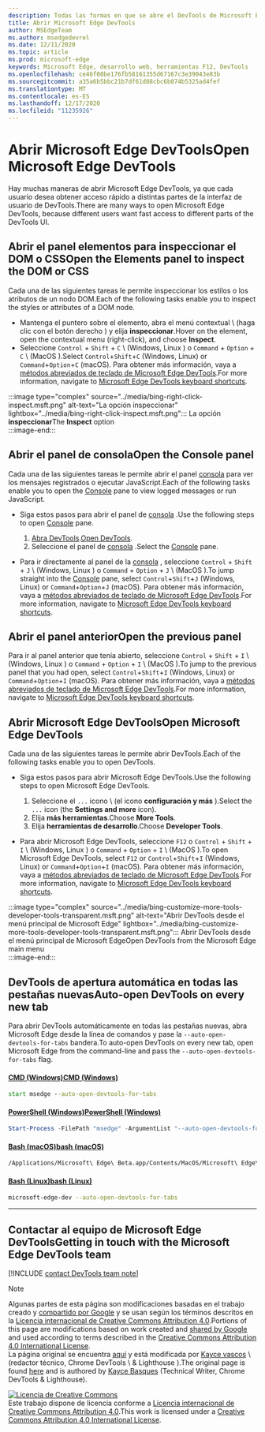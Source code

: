 ```yaml
---
description: Todas las formas en que se abre el DevTools de Microsoft Edge.
title: Abrir Microsoft Edge DevTools
author: MSEdgeTeam
ms.author: msedgedevrel
ms.date: 12/11/2020
ms.topic: article
ms.prod: microsoft-edge
keywords: Microsoft Edge, desarrollo web, herramientas F12, DevTools
ms.openlocfilehash: ce46f08be176fb58161355d67167c3e39043e83b
ms.sourcegitcommit: a35a6b5bbc21b7df61d08cbc6b074b5325ad4fef
ms.translationtype: MT
ms.contentlocale: es-ES
ms.lasthandoff: 12/17/2020
ms.locfileid: "11235926"
---
```

<!-- Copyright Kayce Basques 

   Licensed under the Apache License, Version 2.0 (the "License");
   you may not use this file except in compliance with the License.
   You may obtain a copy of the License at

       https://www.apache.org/licenses/LICENSE-2.0

   Unless required by applicable law or agreed to in writing, software
   distributed under the License is distributed on an "AS IS" BASIS,
   WITHOUT WARRANTIES OR CONDITIONS OF ANY KIND, either express or implied.
   See the License for the specific language governing permissions and
   limitations under the License. -->

# <span data-ttu-id="6d1f0-104">Abrir Microsoft Edge DevTools</span><span class="sxs-lookup"><span data-stu-id="6d1f0-104">Open Microsoft Edge DevTools</span></span>  

<span data-ttu-id="6d1f0-105">Hay muchas maneras de abrir Microsoft Edge DevTools, ya que cada usuario desea obtener acceso rápido a distintas partes de la interfaz de usuario de DevTools.</span><span class="sxs-lookup"><span data-stu-id="6d1f0-105">There are many ways to open Microsoft Edge DevTools, because different users want fast access to different parts of the DevTools UI.</span></span>  

## <span data-ttu-id="6d1f0-106">Abrir el panel elementos para inspeccionar el DOM o CSS</span><span class="sxs-lookup"><span data-stu-id="6d1f0-106">Open the Elements panel to inspect the DOM or CSS</span></span>  

<span data-ttu-id="6d1f0-107">Cada una de las siguientes tareas le permite inspeccionar los estilos o los atributos de un nodo DOM.</span><span class="sxs-lookup"><span data-stu-id="6d1f0-107">Each of the following tasks enable you to inspect the styles or attributes of a DOM node.</span></span>

*   <span data-ttu-id="6d1f0-108">Mantenga el puntero sobre el elemento, abra el menú contextual \ (haga clic con el botón derecho \) y elija **inspeccionar**.</span><span class="sxs-lookup"><span data-stu-id="6d1f0-108">Hover on the element, open the contextual menu \(right-click\), and choose **Inspect**.</span></span>  
*   <span data-ttu-id="6d1f0-109">Seleccione `Control` + `Shift` + `C` \ (Windows, Linux \) o `Command` + `Option` + `C` \ (MacOS \).</span><span class="sxs-lookup"><span data-stu-id="6d1f0-109">Select `Control`+`Shift`+`C` \(Windows, Linux\) or `Command`+`Option`+`C` \(macOS\).</span></span>  <span data-ttu-id="6d1f0-110">Para obtener más información, vaya a [métodos abreviados de teclado de Microsoft Edge DevTools][DevToolsShortcuts].</span><span class="sxs-lookup"><span data-stu-id="6d1f0-110">For more information, navigate to [Microsoft Edge DevTools keyboard shortcuts][DevToolsShortcuts].</span></span>  

:::image type="complex" source="../media/bing-right-click-inspect.msft.png" alt-text="La opción inspeccionar" lightbox="../media/bing-right-click-inspect.msft.png":::
   <span data-ttu-id="6d1f0-112">La opción **inspeccionar**</span><span class="sxs-lookup"><span data-stu-id="6d1f0-112">The **Inspect** option</span></span>  
:::image-end:::  

<!--Navigate to [Get Started With Viewing And Changing CSS][GetStartedCSS].  -->  

## <span data-ttu-id="6d1f0-113">Abrir el panel de consola</span><span class="sxs-lookup"><span data-stu-id="6d1f0-113">Open the Console panel</span></span>  

<span data-ttu-id="6d1f0-114">Cada una de las siguientes tareas le permite abrir el panel [consola][DevToolsConsoleIndex] para ver los mensajes registrados o ejecutar JavaScript.</span><span class="sxs-lookup"><span data-stu-id="6d1f0-114">Each of the following tasks enable you to open the [Console][DevToolsConsoleIndex] pane to view logged messages or run JavaScript.</span></span>  

*   <span data-ttu-id="6d1f0-115">Siga estos pasos para abrir el panel de [consola][DevToolsConsoleIndex] .</span><span class="sxs-lookup"><span data-stu-id="6d1f0-115">Use the following steps to open [Console][DevToolsConsoleIndex] pane.</span></span>  
    
    1.  <span data-ttu-id="6d1f0-116">[Abra DevTools](#open-microsoft-edge-devtools).</span><span class="sxs-lookup"><span data-stu-id="6d1f0-116">[Open DevTools](#open-microsoft-edge-devtools).</span></span>  
    1.  <span data-ttu-id="6d1f0-117">Seleccione el panel de [consola][DevToolsConsoleIndex] .</span><span class="sxs-lookup"><span data-stu-id="6d1f0-117">Select the [Console][DevToolsConsoleIndex] pane.</span></span>  

*   <span data-ttu-id="6d1f0-118">Para ir directamente al panel de la [consola][DevToolsConsoleIndex] , seleccione `Control` + `Shift` + `J` \ (Windows, Linux \) o `Command` + `Option` + `J` \ (MacOS \).</span><span class="sxs-lookup"><span data-stu-id="6d1f0-118">To jump straight into the [Console][DevToolsConsoleIndex] pane, select `Control`+`Shift`+`J` \(Windows, Linux\) or `Command`+`Option`+`J` \(macOS\).</span></span>  <span data-ttu-id="6d1f0-119">Para obtener más información, vaya a [métodos abreviados de teclado de Microsoft Edge DevTools][DevToolsShortcuts].</span><span class="sxs-lookup"><span data-stu-id="6d1f0-119">For more information, navigate to [Microsoft Edge DevTools keyboard shortcuts][DevToolsShortcuts].</span></span>  

<!--See [Get Started With The Console][ConsoleGetStarted].  -->

## <span data-ttu-id="6d1f0-120">Abrir el panel anterior</span><span class="sxs-lookup"><span data-stu-id="6d1f0-120">Open the previous panel</span></span>  

<span data-ttu-id="6d1f0-121">Para ir al panel anterior que tenía abierto, seleccione `Control` + `Shift` + `I` \ (Windows, Linux \) o `Command` + `Option` + `I` \ (MacOS \).</span><span class="sxs-lookup"><span data-stu-id="6d1f0-121">To jump to the previous panel that you had open, select `Control`+`Shift`+`I` \(Windows, Linux\) or `Command`+`Option`+`I` \(macOS\).</span></span>  <span data-ttu-id="6d1f0-122">Para obtener más información, vaya a [métodos abreviados de teclado de Microsoft Edge DevTools][DevToolsShortcuts].</span><span class="sxs-lookup"><span data-stu-id="6d1f0-122">For more information, navigate to [Microsoft Edge DevTools keyboard shortcuts][DevToolsShortcuts].</span></span>  

## <span data-ttu-id="6d1f0-123">Abrir Microsoft Edge DevTools</span><span class="sxs-lookup"><span data-stu-id="6d1f0-123">Open Microsoft Edge DevTools</span></span>  

<span data-ttu-id="6d1f0-124">Cada una de las siguientes tareas le permite abrir DevTools.</span><span class="sxs-lookup"><span data-stu-id="6d1f0-124">Each of the following tasks enable you to open DevTools.</span></span>  

*   <span data-ttu-id="6d1f0-125">Siga estos pasos para abrir Microsoft Edge DevTools.</span><span class="sxs-lookup"><span data-stu-id="6d1f0-125">Use the following steps to open Microsoft Edge DevTools.</span></span>  
    
    1.  <span data-ttu-id="6d1f0-126">Seleccione el  `...` icono \ (el icono **configuración y más** ).</span><span class="sxs-lookup"><span data-stu-id="6d1f0-126">Select the  `...` icon \(the **Settings and more** icon\).</span></span>  
    1.  <span data-ttu-id="6d1f0-127">Elija **más herramientas**.</span><span class="sxs-lookup"><span data-stu-id="6d1f0-127">Choose **More Tools**.</span></span>  
    1.  <span data-ttu-id="6d1f0-128">Elija **herramientas de desarrollo**.</span><span class="sxs-lookup"><span data-stu-id="6d1f0-128">Choose **Developer Tools**.</span></span>  
    
*   <span data-ttu-id="6d1f0-129">Para abrir Microsoft Edge DevTools, seleccione `F12` o `Control` + `Shift` + `I` \ (Windows, Linux \) o `Command` + `Option` + `I` \ (MacOS \).</span><span class="sxs-lookup"><span data-stu-id="6d1f0-129">To open Microsoft Edge DevTools, select `F12` or `Control`+`Shift`+`I` \(Windows, Linux\) or `Command`+`Option`+`I` \(macOS\).</span></span>  <span data-ttu-id="6d1f0-130">Para obtener más información, vaya a [métodos abreviados de teclado de Microsoft Edge DevTools][DevToolsShortcuts].</span><span class="sxs-lookup"><span data-stu-id="6d1f0-130">For more information, navigate to [Microsoft Edge DevTools keyboard shortcuts][DevToolsShortcuts].</span></span>  

:::image type="complex" source="../media/bing-customize-more-tools-developer-tools-transparent.msft.png" alt-text="Abrir DevTools desde el menú principal de Microsoft Edge" lightbox="../media/bing-customize-more-tools-developer-tools-transparent.msft.png":::
   <span data-ttu-id="6d1f0-132">Abrir DevTools desde el menú principal de Microsoft Edge</span><span class="sxs-lookup"><span data-stu-id="6d1f0-132">Open DevTools from the Microsoft Edge main menu</span></span>  
:::image-end:::  

## <span data-ttu-id="6d1f0-133">DevTools de apertura automática en todas las pestañas nuevas</span><span class="sxs-lookup"><span data-stu-id="6d1f0-133">Auto-open DevTools on every new tab</span></span>  

<span data-ttu-id="6d1f0-134">Para abrir DevTools automáticamente en todas las pestañas nuevas, abra Microsoft Edge desde la línea de comandos y pase la `--auto-open-devtools-for-tabs` bandera.</span><span class="sxs-lookup"><span data-stu-id="6d1f0-134">To auto-open DevTools on every new tab, open Microsoft Edge from the command-line and pass the `--auto-open-devtools-for-tabs` flag.</span></span>  

#### [<span data-ttu-id="6d1f0-135">CMD (Windows)</span><span class="sxs-lookup"><span data-stu-id="6d1f0-135">CMD (Windows)</span></span>](#tab/cmd-Windows/)  

<a id="auto-open-devtools-command-line"></a>  

```cmd
start msedge --auto-open-devtools-for-tabs
```  

#### [<span data-ttu-id="6d1f0-136">PowerShell (Windows)</span><span class="sxs-lookup"><span data-stu-id="6d1f0-136">PowerShell (Windows)</span></span>](#tab/powershell-Windows/)  

<a id="auto-open-devtools-command-line"></a>  

```powershell
Start-Process -FilePath "msedge" -ArgumentList "--auto-open-devtools-for-tabs"
```  

#### [<span data-ttu-id="6d1f0-137">Bash (macOS)</span><span class="sxs-lookup"><span data-stu-id="6d1f0-137">bash (macOS)</span></span>](#tab/bash-macos/)  

<a id="auto-open-devtools-command-line"></a>  

```bash
/Applications/Microsoft\ Edge\ Beta.app/Contents/MacOS/Microsoft\ Edge\ Beta --auto-open-devtools-for-tabs
```  

#### [<span data-ttu-id="6d1f0-138">Bash (Linux)</span><span class="sxs-lookup"><span data-stu-id="6d1f0-138">bash (Linux)</span></span>](#tab/bash-linux/)  

<a id="auto-open-devtools-command-line"></a>  

```bash
microsoft-edge-dev --auto-open-devtools-for-tabs
```  

* * *  

## <span data-ttu-id="6d1f0-139">Contactar al equipo de Microsoft Edge DevTools</span><span class="sxs-lookup"><span data-stu-id="6d1f0-139">Getting in touch with the Microsoft Edge DevTools team</span></span>  

[!INCLUDE [contact DevTools team note](../includes/contact-devtools-team-note.md)]  

<!-- links -->  

[DevToolsConsoleIndex]: ../console/index.md "Descripción general de la consola | Microsoft Docs"  
[DevtoolsShortcuts]: ../shortcuts/index.md "Métodos abreviados de teclado de Microsoft Edge DevTools-Microsoft docs"  

<!--[ConsoleGetStarted]: /microsoft-edge/devtools-guide-chromium/console/get-started ""  -->  
<!--[GetStartedCSS]: /microsoft-edge/devtools-guide-chromium/css "CSS"  -->

> [!NOTE]
> <span data-ttu-id="6d1f0-142">Algunas partes de esta página son modificaciones basadas en el trabajo creado y [compartido por Google][GoogleSitePolicies] y se usan según los términos descritos en la [Licencia internacional de Creative Commons Attribution 4.0][CCA4IL].</span><span class="sxs-lookup"><span data-stu-id="6d1f0-142">Portions of this page are modifications based on work created and [shared by Google][GoogleSitePolicies] and used according to terms described in the [Creative Commons Attribution 4.0 International License][CCA4IL].</span></span>  
> <span data-ttu-id="6d1f0-143">La página original se encuentra [aquí](https://developers.google.com/web/tools/chrome-devtools/open) y está modificada por [Kayce vascos][KayceBasques] \ (redactor técnico, Chrome DevTools \ & Lighthouse \).</span><span class="sxs-lookup"><span data-stu-id="6d1f0-143">The original page is found [here](https://developers.google.com/web/tools/chrome-devtools/open) and is authored by [Kayce Basques][KayceBasques] \(Technical Writer, Chrome DevTools \& Lighthouse\).</span></span>  

[![Licencia de Creative Commons][CCby4Image]][CCA4IL]  
<span data-ttu-id="6d1f0-145">Este trabajo dispone de licencia conforme a [Licencia internacional de Creative Commons Attribution 4.0][CCA4IL].</span><span class="sxs-lookup"><span data-stu-id="6d1f0-145">This work is licensed under a [Creative Commons Attribution 4.0 International License][CCA4IL].</span></span>  

[CCA4IL]: https://creativecommons.org/licenses/by/4.0  
[CCby4Image]: https://i.creativecommons.org/l/by/4.0/88x31.png  
[GoogleSitePolicies]: https://developers.google.com/terms/site-policies  
[KayceBasques]: https://developers.google.com/web/resources/contributors/kaycebasques  
